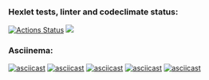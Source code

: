### Hexlet tests, linter and codeclimate status:
[![Actions Status](https://github.com/B1ckbeard/frontend-project-44/workflows/hexlet-check/badge.svg)](https://github.com/B1ckbeard/frontend-project-44/actions)
<a href="https://codeclimate.com/github/B1ckbeard/frontend-project-44/maintainability"><img src="https://api.codeclimate.com/v1/badges/77d4211ca2efc7bb91c6/maintainability" /></a>
### Asciinema:
[![asciicast](https://asciinema.org/a/lEZvcWcLS6or6mf1Y0iDlho91.svg)](https://asciinema.org/a/lEZvcWcLS6or6mf1Y0iDlho91)
[![asciicast](https://asciinema.org/a/K9yq9GMGJsyzP5O8YWvYU8jOP.svg)](https://asciinema.org/a/K9yq9GMGJsyzP5O8YWvYU8jOP)
[![asciicast](https://asciinema.org/a/h5CV3YHdwC5BmsbdwspRvm0OJ.svg)](https://asciinema.org/a/h5CV3YHdwC5BmsbdwspRvm0OJ)
[![asciicast](https://asciinema.org/a/ZORENCF19y8MltEnquqUG7fua.svg)](https://asciinema.org/a/ZORENCF19y8MltEnquqUG7fua)
[![asciicast](https://asciinema.org/a/GCsBdjCsK3qqhFaTI3fS0oMY4.svg)](https://asciinema.org/a/GCsBdjCsK3qqhFaTI3fS0oMY4)
